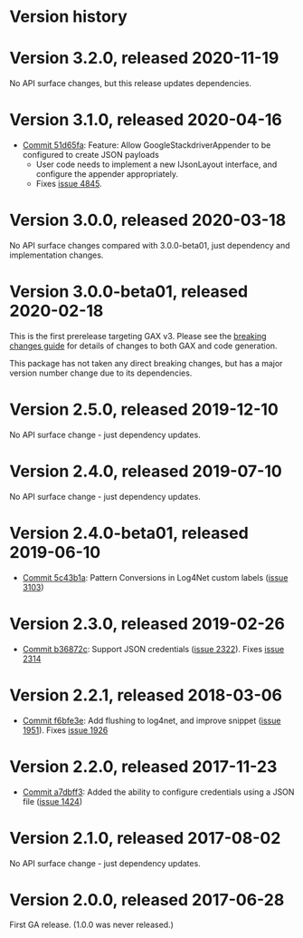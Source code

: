 # Version history

# Version 3.2.0, released 2020-11-19

No API surface changes, but this release updates dependencies.

# Version 3.1.0, released 2020-04-16

- [Commit 51d65fa](https://github.com/googleapis/google-cloud-dotnet/commit/51d65fa): Feature: Allow GoogleStackdriverAppender to be configured to create JSON payloads
  - User code needs to implement a new IJsonLayout interface, and configure the appender appropriately.
  - Fixes [issue 4845](https://github.com/googleapis/google-cloud-dotnet/issues/4845).

# Version 3.0.0, released 2020-03-18

No API surface changes compared with 3.0.0-beta01, just dependency
and implementation changes.

# Version 3.0.0-beta01, released 2020-02-18

This is the first prerelease targeting GAX v3. Please see the [breaking changes guide](https://googleapis.github.io/google-cloud-dotnet/docs/guides/breaking-gax2.html) for details of changes to both GAX and code generation.

This package has not taken any direct breaking changes, but has a major version number change due to its dependencies.

# Version 2.5.0, released 2019-12-10

No API surface change - just dependency updates.

# Version 2.4.0, released 2019-07-10

No API surface change - just dependency updates.

# Version 2.4.0-beta01, released 2019-06-10

- [Commit 5c43b1a](https://github.com/googleapis/google-cloud-dotnet/commit/5c43b1a): Pattern Conversions in Log4Net custom labels ([issue 3103](https://github.com/googleapis/google-cloud-dotnet/issues/3103))

# Version 2.3.0, released 2019-02-26

- [Commit b36872c](https://github.com/googleapis/google-cloud-dotnet/commit/b36872c): Support JSON credentials ([issue 2322](https://github.com/googleapis/google-cloud-dotnet/issues/2322)). Fixes [issue 2314](https://github.com/googleapis/google-cloud-dotnet/issues/2314)

# Version 2.2.1, released 2018-03-06

- [Commit f6bfe3e](https://github.com/googleapis/google-cloud-dotnet/commit/f6bfe3e): Add flushing to log4net, and improve snippet ([issue 1951](https://github.com/googleapis/google-cloud-dotnet/issues/1951)). Fixes [issue 1926](https://github.com/googleapis/google-cloud-dotnet/issues/1926)

# Version 2.2.0, released 2017-11-23

- [Commit a7dbff3](https://github.com/googleapis/google-cloud-dotnet/commit/a7dbff3): Added the ability to configure credentials using a JSON file ([issue 1424](https://github.com/googleapis/google-cloud-dotnet/issues/1424))

# Version 2.1.0, released 2017-08-02

No API surface change - just dependency updates.

# Version 2.0.0, released 2017-06-28

First GA release. (1.0.0 was never released.)
